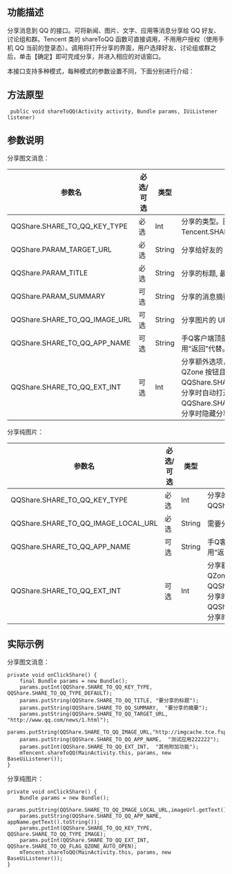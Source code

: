 
## 功能描述
分享消息到 QQ 的接口。可将新闻、图片、文字、应用等消息分享给 QQ 好友、讨论组和群。Tencent 类的 shareToQQ 函数可直接调用，不用用户授权（使用手机 QQ 当前的登录态）。调用将打开分享的界面，用户选择好友、讨论组或群之后，单击【确定】即可完成分享，并进入相应的对话窗口。

本接口支持多种模式，每种模式的参数设置不同，下面分别进行介绍：
## 方法原型

```
 public void shareToQQ(Activity activity, Bundle params, IUiListener listener)
```

## 参数说明
分享图文消息：

| 参数名 | 必选/可选 | 类型 |参数说明|
|---------|---------|---------|---------|
| QQShare.SHARE_TO_QQ_KEY_TYPE | 必选| Int |分享的类型。图文分享(普通分享)填 Tencent.SHARE_TO_QQ_TYPE_DEFAULT。 |
| QQShare.PARAM_TARGET_URL | 必选 | String |分享给好友的 URL。 |
| QQShare.PARAM_TITLE | 必选 | String |分享的标题, 最长 30 个字符。 |
| QQShare.PARAM_SUMMARY | 可选| String |分享的消息摘要，最长 40 个字。 |
| QQShare.SHARE_TO_QQ_IMAGE_URL | 可选 | String |分享图片的 URL 或者本地路径。  |
| QQShare.SHARE_TO_QQ_APP_NAME | 可选 | String |手Q客户端顶部，替换【返回】按钮文字，如果为空，用“返回”代替。 |
| QQShare.SHARE_TO_QQ_EXT_INT | 可选 | Int |分享额外选项，两种类型可选（默认是不隐藏分享到 QZone 按钮且不自动打开分享到 QZone 的对话框）：QQShare.SHARE_TO_QQ_FLAG_QZONE_AUTO_OPEN：分享时自动打开分享到 QZone 的对话框。QQShare.SHARE_TO_QQ_FLAG_QZONE_ITEM_HIDE：分享时隐藏分享到  QZone按钮。 |

分享纯图片：

| 参数名 |必选/可选 | 类型 |参数说明|
|---------|---------|---------|---------|
| QQShare.SHARE_TO_QQ_KEY_TYPE | 必选 | Int |分享的类型。分享纯图片时填写 QQShare.SHARE_TO_QQ_TYPE_IMAGE。 |
| QQShare.SHARE_TO_QQ_IMAGE_LOCAL_URL | 必选 | String |需要分享的本地图片路径。 |
| QQShare.SHARE_TO_QQ_APP_NAME| 可选 | String |手Q客户端顶部，替换【返回】按钮文字，如果为空，用“返回”代替。 |
| QQShare.SHARE_TO_QQ_EXT_INT | 可选 | Int |分享额外选项，两种类型可选（默认是不隐藏分享到 QZone 按钮且不自动打开分享到 QZone 的对话框）：QQShare.SHARE_TO_QQ_FLAG_QZONE_AUTO_OPEN：分享时自动打开分享到 QZone 的对话框。QQShare.SHARE_TO_QQ_FLAG_QZONE_ITEM_HIDE：分享时隐藏分享到  QZone按钮。 |

##  实际示例
分享图文消息：

```
private void onClickShare() { 
    final Bundle params = new Bundle();
    params.putInt(QQShare.SHARE_TO_QQ_KEY_TYPE, QQShare.SHARE_TO_QQ_TYPE_DEFAULT);
    params.putString(QQShare.SHARE_TO_QQ_TITLE, "要分享的标题");
    params.putString(QQShare.SHARE_TO_QQ_SUMMARY,  "要分享的摘要");
    params.putString(QQShare.SHARE_TO_QQ_TARGET_URL,  "http://www.qq.com/news/1.html");
    params.putString(QQShare.SHARE_TO_QQ_IMAGE_URL,"http://imgcache.tce.fsphere.cn/image/imgcache.qq.com/qzone/space_item/pre/0/66768.gif");
    params.putString(QQShare.SHARE_TO_QQ_APP_NAME,  "测试应用222222");
    params.putInt(QQShare.SHARE_TO_QQ_EXT_INT,  "其他附加功能");		
    mTencent.shareToQQ(MainActivity.this, params, new BaseUiListener());
}
```
分享纯图片：

```
private void onClickShare() {
    Bundle params = new Bundle();
    params.putString(QQShare.SHARE_TO_QQ_IMAGE_LOCAL_URL,imageUrl.getText().toString());
    params.putString(QQShare.SHARE_TO_QQ_APP_NAME, appName.getText().toString());
    params.putInt(QQShare.SHARE_TO_QQ_KEY_TYPE, QQShare.SHARE_TO_QQ_TYPE_IMAGE);
    params.putInt(QQShare.SHARE_TO_QQ_EXT_INT, QQShare.SHARE_TO_QQ_FLAG_QZONE_AUTO_OPEN);
    mTencent.shareToQQ(MainActivity.this, params, new BaseUiListener());
}
```
